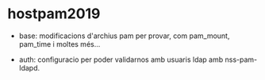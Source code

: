 # hostpam2019

- base: modificacions d'archius pam per provar, com pam\_mount, pam\_time i moltes més...

- auth: configuracio per poder validarnos amb usuaris ldap amb nss-pam-ldapd.
